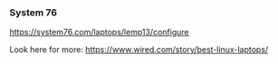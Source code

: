 ### System 76
https://system76.com/laptops/lemp13/configure

Look here for more:
https://www.wired.com/story/best-linux-laptops/